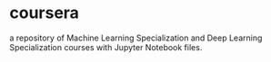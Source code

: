 # coursera
a repository of Machine Learning Specialization and Deep Learning Specialization courses with Jupyter Notebook files.
